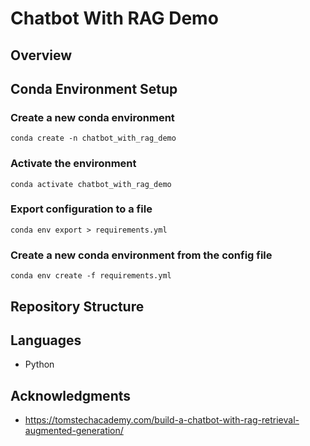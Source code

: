 # Chatbot With RAG Demo

## Overview


## Conda Environment Setup

### Create a new conda environment
```shell
conda create -n chatbot_with_rag_demo
```

### Activate the environment
```shell
conda activate chatbot_with_rag_demo
```

### Export configuration to a file
```shell
conda env export > requirements.yml
```

### Create a new conda environment from the config file
```shell
conda env create -f requirements.yml
```

## Repository Structure


## Languages
- Python

## Acknowledgments
- https://tomstechacademy.com/build-a-chatbot-with-rag-retrieval-augmented-generation/
